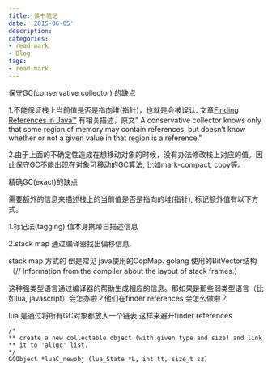 ```yaml
---
title: 读书笔记
date: '2015-06-05'
description:
categories:
- read mark
- Blog
tags:
- read mark
---
```


保守GC(conservative collector) 的缺点

1.不能保证栈上当前值是否是指向堆(指针)，也就是会被误认. 文章[Finding References in Java™](http://citeseer.ist.psu.edu/viewdoc/download?doi=10.1.1.47.6924&rep=rep1&type=pdf) 有相关描述，原文" A
conservative collector knows only that some region of memory may contain references, but doesn’t know whether or
not a given value in that region is a reference."

2.由于上面的不确定性造成在想移动对象的时候，没有办法修改栈上对应的值。因此保守GC不能出现在对象可移动的GC算法, 比如mark-compact, copy等。

精确GC(exact)的缺点

需要额外的信息来描述栈上的当前值是否是指向的堆(指针), 标记额外值有以下方式。

1.标记法(tagging) 值本身携带自描述信息

2.stack map 通过编译器找出偏移信息. 

stack map 方式的 倒是常见 java使用的OopMap. golang 使用的BitVector结构（// Information from the compiler about the layout of stack frames.） 



这种强类型语言通过编译器的帮助生成相应的信息。那如果是那些弱类型语言（比如lua, javascript）会怎办啦？他们在finder references 会怎么做啦？

lua 是通过将所有GC对象都放入一个链表 这样来避开finder references

	/*
	** create a new collectable object (with given type and size) and link
	** it to 'allgc' list.
	*/
	GCObject *luaC_newobj (lua_State *L, int tt, size_t sz)








